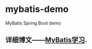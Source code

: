 # mybatis-demo

MyBatis Spring Boot demo


## 详细博文——[MyBatis学习](https://blog.csdn.net/anumbrella/article/category/8586951).
